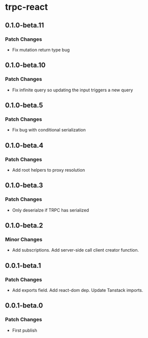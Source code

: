 # trpc-react

## 0.1.0-beta.11

### Patch Changes

- Fix mutation return type bug

## 0.1.0-beta.10

### Patch Changes

- Fix infinite query so updating the input triggers a new query

## 0.1.0-beta.5

### Patch Changes

- Fix bug with conditional serialization

## 0.1.0-beta.4

### Patch Changes

- Add root helpers to proxy resolution

## 0.1.0-beta.3

### Patch Changes

- Only deserialze if TRPC has serialized

## 0.1.0-beta.2

### Minor Changes

- Add subscriptions. Add server-side call client creator function.

## 0.0.1-beta.1

### Patch Changes

- Add exports field. Add react-dom dep. Update Tanstack imports.

## 0.0.1-beta.0

### Patch Changes

- First publish
